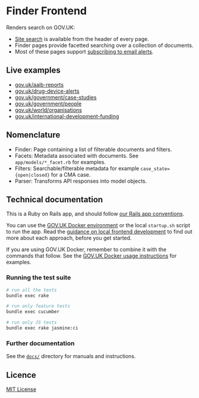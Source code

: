 # Finder Frontend

Renders search on GOV.UK:

- [Site search](https://www.gov.uk/search) is available from the header of every page.
- Finder pages provide facetted searching over a collection of documents.
- Most of these pages support [subscribing to email alerts](docs/finder-email-alerts.md).

## Live examples

* [gov.uk/aaib-reports](https://www.gov.uk/aaib-reports)
* [gov.uk/drug-device-alerts](https://www.gov.uk/drug-device-alerts)
* [gov.uk/government/case-studies](https://www.gov.uk/government/case-studies)
* [gov.uk/government/people](https://www.gov.uk/government/people)
* [gov.uk/world/organisations](https://www.gov.uk/world/organisations)
* [gov.uk/international-development-funding](https://www.gov.uk/international-development-funding)

## Nomenclature

* Finder: Page containing a list of filterable documents and filters.
* Facets: Metadata associated with documents. See `app/models/*_facet.rb` for examples.
* Filters: Searchable/filterable metadata for example `case_state={open|closed}` for a CMA case.
* Parser: Transforms API responses into model objects.

## Technical documentation

This is a Ruby on Rails app, and should follow [our Rails app conventions](https://docs.publishing.service.gov.uk/manual/conventions-for-rails-applications.html).

You can use the [GOV.UK Docker environment](https://github.com/alphagov/govuk-docker) or the local `startup.sh` script to run the app. Read the [guidance on local frontend development](https://docs.publishing.service.gov.uk/manual/local-frontend-development.html) to find out more about each approach, before you get started.

If you are using GOV.UK Docker, remember to combine it with the commands that follow. See the [GOV.UK Docker usage instructions](https://github.com/alphagov/govuk-docker#usage) for examples.

### Running the test suite

```sh
# run all the tests
bundle exec rake

# run only feature tests
bundle exec cucumber

# run only JS tests
bundle exec rake jasmine:ci
```

### Further documentation

See the [`docs/`](docs/) directory for manuals and instructions.

## Licence

[MIT License](LICENCE)
